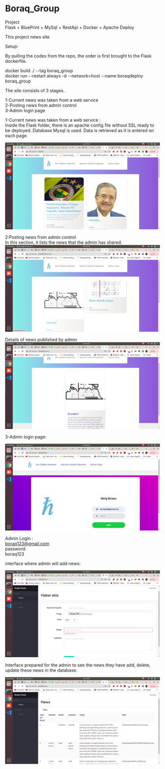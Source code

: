 # Boraq_Group

Project  
Flask + BluePrint + MySql + RestApi + Docker + Apache Deploy  

This project news site  


Setup:  
  
By pulling the codes from the repo, the order is first brought to the Flask dockerfile.  
  
docker build ./ --tag boraq_group  
docker run --restart always -d --network=host --name boraqdeploy boraq_group  

The site consists of 3 stages.  

1-Current news was taken from a web service  
2-Posting news from admin control  
3-Admin login page  



  
1-Current news was taken from a web service :  
Inside the Flask folder, there is an apache config file without SSL ready to be deployed. Database Mysql is used. Data is retrieved as it is entered on each page.
  
![alt text](https://github.com/aligokkaya/Boraq_Group/blob/main/readme_image/1.png)


2:Posting news from admin control  
In this section, it lists the news that the admin has shared.
![alt text](https://github.com/aligokkaya/Boraq_Group/blob/main/readme_image/2.png)
  
Details of news published by admin  
![alt text](https://github.com/aligokkaya/Boraq_Group/blob/main/readme_image/3.png)

3-Admin login page:  
  
![alt text](https://github.com/aligokkaya/Boraq_Group/blob/main/readme_image/4.png?raw=true)
  
Admin Login :  
    boraq123@gmail.com  
password:  
    boraq123  


interface where admin will add news:
  
![alt text](https://github.com/aligokkaya/Boraq_Group/blob/main/readme_image/5.png?raw=true)

  
Interface prepared for the admin to see the news they have add, delete, update these news in the database.  

   
![alt text](https://github.com/aligokkaya/Boraq_Group/blob/main/readme_image/6.png?raw=true)






  



